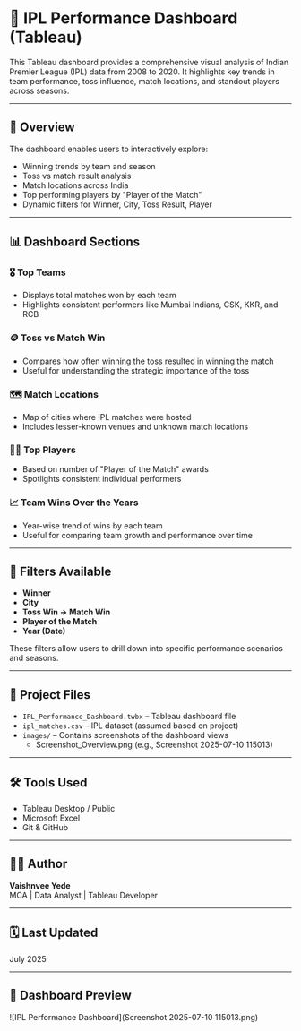 # 🏏 IPL Performance Dashboard (Tableau)

This Tableau dashboard provides a comprehensive visual analysis of Indian Premier League (IPL) data from 2008 to 2020. It highlights key trends in team performance, toss influence, match locations, and standout players across seasons.

---

## 📘 Overview

The dashboard enables users to interactively explore:
- Winning trends by team and season
- Toss vs match result analysis
- Match locations across India
- Top performing players by "Player of the Match"
- Dynamic filters for Winner, City, Toss Result, Player

---

## 📊 Dashboard Sections

### 🎖️ Top Teams
- Displays total matches won by each team
- Highlights consistent performers like Mumbai Indians, CSK, KKR, and RCB

### 🪙 Toss vs Match Win
- Compares how often winning the toss resulted in winning the match
- Useful for understanding the strategic importance of the toss

### 🗺️ Match Locations
- Map of cities where IPL matches were hosted
- Includes lesser-known venues and unknown match locations

### 🧑‍🎤 Top Players
- Based on number of "Player of the Match" awards
- Spotlights consistent individual performers

### 📈 Team Wins Over the Years
- Year-wise trend of wins by each team
- Useful for comparing team growth and performance over time

---

## 🔎 Filters Available

- **Winner**
- **City**
- **Toss Win → Match Win**
- **Player of the Match**
- **Year (Date)**

These filters allow users to drill down into specific performance scenarios and seasons.

---

## 📁 Project Files

- `IPL_Performance_Dashboard.twbx` – Tableau dashboard file
- `ipl_matches.csv` – IPL dataset (assumed based on project)
- `images/` – Contains screenshots of the dashboard views
  - Screenshot_Overview.png (e.g., Screenshot 2025-07-10 115013)

---

## 🛠 Tools Used

- Tableau Desktop / Public
- Microsoft Excel
- Git & GitHub

---

## 👨‍💻 Author

**Vaishnvee Yede**  
MCA | Data Analyst | Tableau Developer

---

## 🗓️ Last Updated

July 2025

---

## 📸 Dashboard Preview

![IPL Performance Dashboard](Screenshot 2025-07-10 115013.png)

